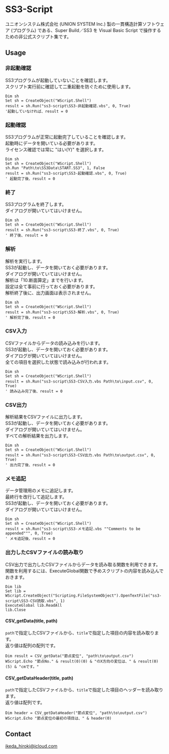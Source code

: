 # SS3-Script
ユニオンシステム株式会社 (UNION SYSTEM Inc.) 製の一貫構造計算ソフトウェア (プログラム) である、Super Build／SS3 を Visual Basic Script で操作するための非公式スクリプト集です。
## Usage
### 非起動確認
SS3プログラムが起動していないことを確認します。  
スクリプト実行前に確認して二重起動を防ぐために使用します。
```vbs
Dim sh
Set sh = CreateObject("WScript.Shell")
result = sh.Run("ss3-script\SS3-非起動確認.vbs", 0, True)
'起動していなければ、result = 0
```
### 起動確認
SS3プログラムが正常に起動完了していることを確認します。  
起動時にデータを開いている必要があります。  
ライセンス確認では常に "はい(Y)" を選択します。
```vbs
Dim sh
Set sh = CreateObject("WScript.Shell")
sh.Run "Path\to\SS3Data\START.SS3", 1, False
result = sh.Run("ss3-script\SS3-起動確認.vbs", 0, True)
' 起動完了後、result = 0
```
### 終了
SS3プログラムを終了します。  
ダイアログが開いていてはいけません。
```vbs
Dim sh
Set sh = CreateObject("WScript.Shell")
result = sh.Run("ss3-script\SS3-終了.vbs", 0, True)
' 終了後、result = 0
```
### 解析
解析を実行します。  
SS3が起動し、データを開いておく必要があります。  
ダイアログが開いていてはいけません。  
解析は「10.断面算定」までを行います。  
設定は全て事前に行っておく必要があります。  
解析終了後に、出力画面は表示されません。
```vbs
Dim sh
Set sh = CreateObject("WScript.Shell")
result = sh.Run("ss3-script\SS3-解析.vbs", 0, True)
' 解析完了後、result = 0
```
### CSV入力
CSVファイルからデータの読み込みを行います。  
SS3が起動し、データを開いておく必要があります。  
ダイアログが開いていてはいけません。  
全ての項目を選択した状態で読み込みが行われます。
```vbs
Dim sh
Set sh = CreateObject("WScript.Shell")
result = sh.Run("ss3-script\SS3-CSV入力.vbs Path\to\input.csv", 0, True)
' 読み込み完了後、result = 0
```
### CSV出力
解析結果をCSVファイルに出力します。  
SS3が起動し、データを開いておく必要があります。  
ダイアログが開いていてはいけません。  
すべての解析結果を出力します。
```vbs
Dim sh
Set sh = CreateObject("WScript.Shell")
result = sh.Run("ss3-script\SS3-CSV出力.vbs Path\to\output.csv", 0, True)
' 出力完了後、result = 0
```
### メモ追記
データ管理用のメモに追記します。  
最終行を改行して追記します。  
SS3が起動し、データを開いておく必要があります。  
ダイアログが開いていてはいけません。
```vbs
Dim sh
Set sh = CreateObject("WScript.Shell")
result = sh.Run("ss3-script\SS3-メモ追記.vbs ""Comments to be appended""", 0, True)
' メモ追記後、result = 0
```
### 出力したCSVファイルの読み取り
CSV出力で出力したCSVファイルからデータを読み取る関数を利用できます。  
関数を利用するには、ExecuteGlobal関数で予めスクリプトの内容を読み込んでおきます。
```vbs
Dim lib
Set lib = WScript.CreateObject("Scripting.FileSystemObject").OpenTextFile("ss3-script\SS3-CSV読取.vbs", 1)
ExecuteGlobal lib.ReadAll
lib.Close
```
#### CSV_getData(title, path)
`path`で指定したCSVファイルから、`title`で指定した項目の内容を読み取ります。  
返り値は配列の配列です。
```vbs
Dim result = CSV_getData("節点変位", "path\to\output.csv")
WScript.Echo "節点No." & result(0)(0) & "のX方向の変位は、" & result(0)(5) & "cmです。"
```
#### CSV_getDataHeader(title, path)
`path`で指定したCSVファイルから、`title`で指定した項目のヘッダーを読み取ります。  
返り値は配列です。
```vbs
Dim header = CSV_getDataHeader("節点変位", "path\to\output.csv")
WScript.Echo "節点変位の最初の項目は、" & header(0)
```
## Contact
ikeda_hiroki@icloud.com
